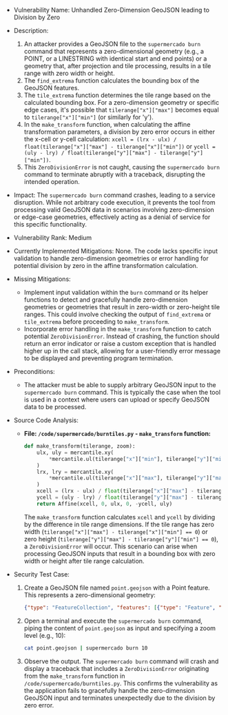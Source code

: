 - Vulnerability Name: Unhandled Zero-Dimension GeoJSON leading to Division by Zero

- Description:
  1. An attacker provides a GeoJSON file to the `supermercado burn` command that represents a zero-dimensional geometry (e.g., a POINT, or a LINESTRING with identical start and end points) or a geometry that, after projection and tile processing, results in a tile range with zero width or height.
  2. The `find_extrema` function calculates the bounding box of the GeoJSON features.
  3. The `tile_extrema` function determines the tile range based on the calculated bounding box. For a zero-dimension geometry or specific edge cases, it's possible that `tilerange["x"]["max"]` becomes equal to `tilerange["x"]["min"]` (or similarly for 'y').
  4. In the `make_transform` function, when calculating the affine transformation parameters, a division by zero error occurs in either the x-cell or y-cell calculation: `xcell = (lrx - ulx) / float(tilerange["x"]["max"] - tilerange["x"]["min"])` or `ycell = (uly - lry) / float(tilerange["y"]["max"] - tilerange["y"]["min"])`.
  5. This `ZeroDivisionError` is not caught, causing the `supermercado burn` command to terminate abruptly with a traceback, disrupting the intended operation.

- Impact:
  The `supermercado burn` command crashes, leading to a service disruption. While not arbitrary code execution, it prevents the tool from processing valid GeoJSON data in scenarios involving zero-dimension or edge-case geometries, effectively acting as a denial of service for this specific functionality.

- Vulnerability Rank: Medium

- Currently Implemented Mitigations:
  None. The code lacks specific input validation to handle zero-dimension geometries or error handling for potential division by zero in the affine transformation calculation.

- Missing Mitigations:
  - Implement input validation within the `burn` command or its helper functions to detect and gracefully handle zero-dimension geometries or geometries that result in zero-width or zero-height tile ranges. This could involve checking the output of `find_extrema` or `tile_extrema` before proceeding to `make_transform`.
  - Incorporate error handling in the `make_transform` function to catch potential `ZeroDivisionError`. Instead of crashing, the function should return an error indicator or raise a custom exception that is handled higher up in the call stack, allowing for a user-friendly error message to be displayed and preventing program termination.

- Preconditions:
  - The attacker must be able to supply arbitrary GeoJSON input to the `supermercado burn` command. This is typically the case when the tool is used in a context where users can upload or specify GeoJSON data to be processed.

- Source Code Analysis:
  - **File: `/code/supermercado/burntiles.py` - `make_transform` function:**
    ```python
    def make_transform(tilerange, zoom):
        ulx, uly = mercantile.xy(
            *mercantile.ul(tilerange["x"]["min"], tilerange["y"]["min"], zoom)
        )
        lrx, lry = mercantile.xy(
            *mercantile.ul(tilerange["x"]["max"], tilerange["y"]["max"], zoom)
        )
        xcell = (lrx - ulx) / float(tilerange["x"]["max"] - tilerange["x"]["min"]) # Potential division by zero
        ycell = (uly - lry) / float(tilerange["y"]["max"] - tilerange["y"]["min"]) # Potential division by zero
        return Affine(xcell, 0, ulx, 0, -ycell, uly)
    ```
    The `make_transform` function calculates `xcell` and `ycell` by dividing by the difference in tile range dimensions. If the tile range has zero width (`tilerange["x"]["max"] - tilerange["x"]["min"] == 0`) or zero height (`tilerange["y"]["max"] - tilerange["y"]["min"] == 0`), a `ZeroDivisionError` will occur. This scenario can arise when processing GeoJSON inputs that result in a bounding box with zero width or height after tile range calculation.

- Security Test Case:
  1. Create a GeoJSON file named `point.geojson` with a Point feature. This represents a zero-dimensional geometry:
     ```json
     {"type": "FeatureCollection", "features": [{"type": "Feature", "properties": {}, "geometry": {"type": "Point", "coordinates": [0, 0]}}]}
     ```
  2. Open a terminal and execute the `supermercado burn` command, piping the content of `point.geojson` as input and specifying a zoom level (e.g., 10):
     ```bash
     cat point.geojson | supermercado burn 10
     ```
  3. Observe the output. The `supermercado burn` command will crash and display a traceback that includes a `ZeroDivisionError` originating from the `make_transform` function in `/code/supermercado/burntiles.py`. This confirms the vulnerability as the application fails to gracefully handle the zero-dimension GeoJSON input and terminates unexpectedly due to the division by zero error.
